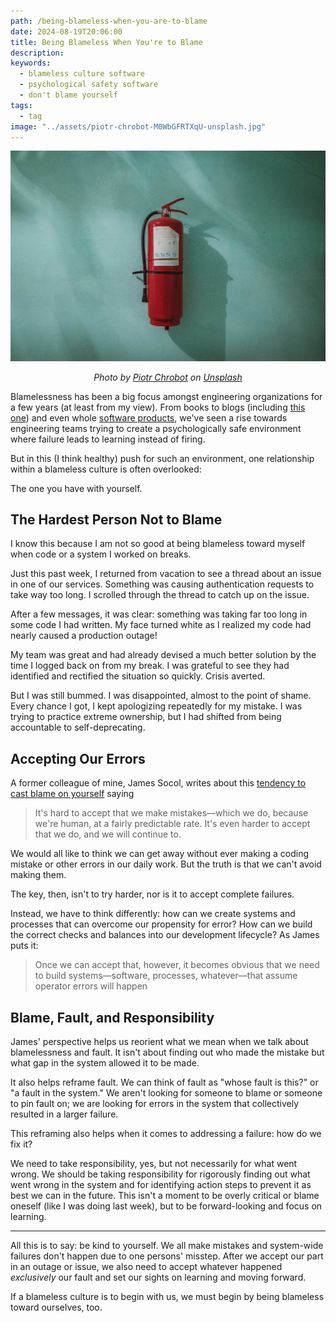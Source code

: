 ```yaml
---
path: /being-blameless-when-you-are-to-blame
date: 2024-08-19T20:06:00
title: Being Blameless When You're to Blame
description: 
keywords:
  - blameless culture software
  - psychological safety software
  - don't blame yourself
tags:
  - tag
image: "../assets/piotr-chrobot-M0WbGFRTXqU-unsplash.jpg" 
---
```


<center>

![](../assets/piotr-chrobot-M0WbGFRTXqU-unsplash.jpg)

<span class="credit">

<i> 
    
Photo by <a href="https://unsplash.com/@chrumo?utm_content=creditCopyText&utm_medium=referral&utm_source=unsplash">Piotr Chrobot</a> on <a href="https://unsplash.com/photos/red-fire-extinguisher-on-green-wall-M0WbGFRTXqU?utm_content=creditCopyText&utm_medium=referral&utm_source=unsplash">Unsplash</a>

</i>

</span>

</center>

Blamelessness has been a big focus amongst engineering organizations for a few years (at least from my view). From books to blogs (including [this one](https://dangoslen.me/blog/whats-the-point-of-blameless-postmortems/)) and even whole [software products](https://www.blameless.com/), we've seen a rise towards engineering teams trying to create a psychologically safe environment where failure leads to learning instead of firing.

But in this (I think healthy) push for such an environment, one relationship within a blameless culture is often overlooked:

The one you have with yourself.

## The Hardest Person Not to Blame

I know this because I am not so good at being blameless toward myself when code or a system I worked on breaks. 

Just this past week, I returned from vacation to see a thread about an issue in one of our services. Something was causing authentication requests to take way too long. I scrolled through the thread to catch up on the issue. 

After a few messages, it was clear: something was taking far too long in some code I had written. My face turned white as I realized my code had nearly caused a production outage!

My team was great and had already devised a much better solution by the time I logged back on from my break. I was grateful to see they had identified and rectified the situation so quickly. Crisis averted.

But I was still bummed. I was disappointed, almost to the point of shame. Every chance I got, I kept apologizing repeatedly for my mistake. I was trying to practice extreme ownership, but I had shifted from being accountable to self-deprecating.

## Accepting Our Errors

A former colleague of mine, James Socol, writes about this [tendency to cast blame on yourself](https://www.coffeeonthekeyboard.com/advanced-blamelessness-is-owning-mistakes-without-fear/.) saying

> It's hard to accept that we make mistakes—which we do, because we're human, at a fairly predictable rate. It's even harder to accept that we do, and we will continue to. 

We would all like to think we can get away without ever making a coding mistake or other errors in our daily work. But the truth is that we can't avoid making them.

The key, then, isn't to try harder, nor is it to accept complete failures. 

Instead, we have to think differently: how can we create systems and processes that can overcome our propensity for error? How can we build the correct checks and balances into our development lifecycle? As James puts it:

> Once we can accept that, however, it becomes obvious that we need to build systems—software, processes, whatever—that assume operator errors will happen

## Blame, Fault, and Responsibility

James' perspective helps us reorient what we mean when we talk about blamelessness and fault. It isn't about finding out who made the mistake but what gap in the system allowed it to be made. 

It also helps reframe fault. We can think of fault as "whose fault is this?" or "a fault in the system." We aren't looking for someone to blame or someone to pin fault on; we are looking for errors in the system that collectively resulted in a larger failure. 

This reframing also helps when it comes to addressing a failure: how do we fix it? 

We need to take responsibility, yes, but not necessarily for what went wrong. We should be taking responsibility for rigorously finding out what went wrong in the system and for identifying action steps to prevent it as best we can in the future. This isn't a moment to be overly critical or blame oneself (like I was doing last week), but to be forward-looking and focus on learning. 

---

All this is to say: be kind to yourself. We all make mistakes and system-wide failures don't happen due to one persons' misstep. After we accept our part in an outage or issue, we also need to accept whatever happened _exclusively_ our fault and set our sights on learning and moving forward.

If a blameless culture is to begin with us, we must begin by being blameless toward ourselves, too.



